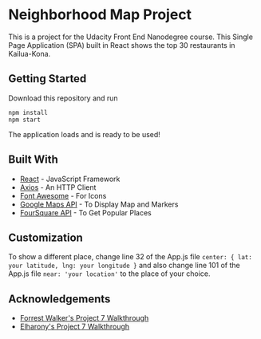 # Neighborhood Map Project

This is a project for the Udacity Front End Nanodegree course. This Single Page Application (SPA) built in React shows the top 30 restaurants in Kailua-Kona.

## Getting Started
Download this repository and run
```
npm install
npm start
```
The application loads and is ready to be used!

## Built With
* [React](https://reactjs.org/) - JavaScript Framework
* [Axios](https://www.npmjs.com/package/axios) - An HTTP Client
* [Font Awesome](https://fontawesome.com/) - For Icons
* [Google Maps API](https://developers.google.com/maps/documentation/javascript/tutorial) - To Display Map and Markers
* [FourSquare API](https://developer.foursquare.com/places-api) - To Get Popular Places

## Customization
To show a different place, change line 32 of the App.js file `center: { lat: your latitude, lng: your longitude }` and also change line 101 of the App.js file `near: 'your location'` to the place of your choice.

## Acknowledgements

* [Forrest Walker's Project 7 Walkthrough](https://www.youtube.com/watch?v=ktc8Gp9jD1k&list=PL4rQq4MQP1crXuPtruu_eijgOUUXhcUCP&index=1)
* [Elharony's Project 7 Walkthrough](https://www.youtube.com/playlist?list=PLgOB68PvvmWCGNn8UMTpcfQEiITzxEEA1)